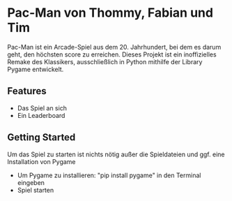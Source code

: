 # Pac-Man von Thommy, Fabian und Tim
Pac-Man ist ein Arcade-Spiel aus dem 20. Jahrhundert, bei dem es darum geht, den höchsten score zu erreichen.
Dieses Projekt ist ein inoffizielles Remake des Klassikers, ausschließlich in Python mithilfe der Library Pygame entwickelt.

## Features
- Das Spiel an sich
- Ein Leaderboard

## Getting Started
Um das Spiel zu starten ist nichts nötig außer die Spieldateien und ggf. eine Installation von Pygame
- Um Pygame zu installieren: "pip install pygame" in den Terminal eingeben
- Spiel starten